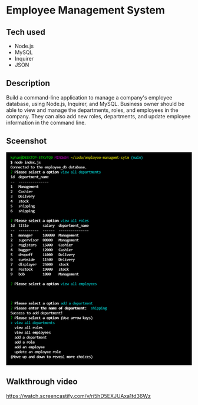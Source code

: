 # Employee Management System


## Tech used
- Node.js
- MySQL
- Inquirer
- JSON

## Description
Build a command-line application to manage a company's employee database, using Node.js, Inquirer, and MySQL.
Business owner should be able to view and manage the departments, roles, and employees in the company. They can also add new roles, departments, and update employee information in the command line. 

## Sceenshot
[![A screenshot showing the command-line employee management application](./Assets/employee-managemt.png)](https://2u-20.wistia.com/medias/2lnle7xnpk)


## Walkthrough video
https://watch.screencastify.com/v/ri5hD5EXJUAxa1td36Wz

